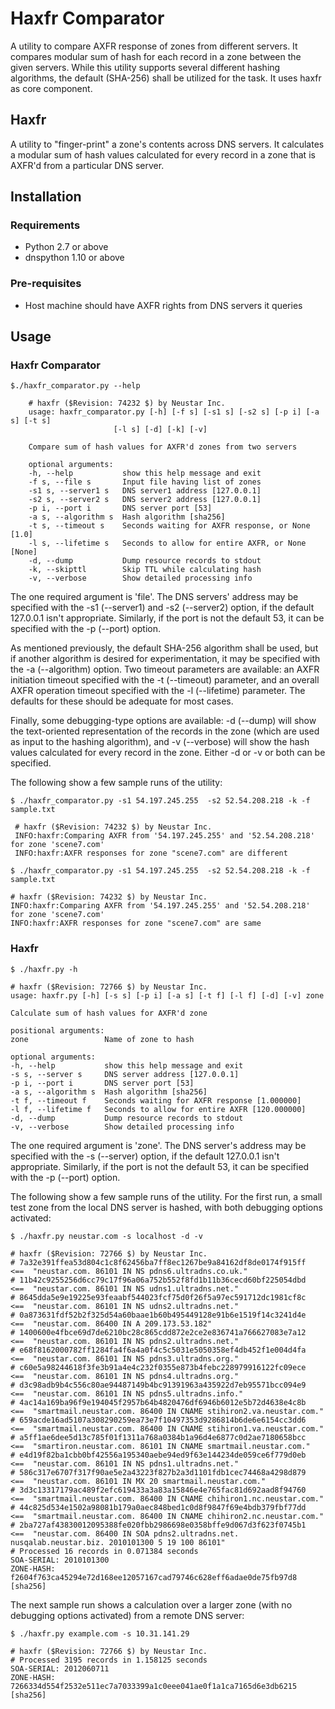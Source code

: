 # Haxfr Comparator

A utility to compare AXFR response of zones from different servers. It compares modular sum of hash for each record in a zone between the given servers. While this utility supports several different hashing algorithms, the default (SHA-256) shall be utilized for the task. It uses haxfr as core component.

## Haxfr

A utility to "finger-print" a zone's contents across DNS servers. It calculates a modular sum of hash values calculated for every record in a zone that is AXFR'd from a particular DNS server.

## Installation

### Requirements
* Python 2.7 or above
* dnspython 1.10 or above

### Pre-requisites
* Host machine should have AXFR rights from DNS servers it queries

## Usage

### Haxfr Comparator

`$./haxfr_comparator.py --help`
        
        # haxfr ($Revision: 74232 $) by Neustar Inc.
        usage: haxfr_comparator.py [-h] [-f s] [-s1 s] [-s2 s] [-p i] [-a s] [-t s]
                           [-l s] [-d] [-k] [-v]

        Compare sum of hash values for AXFR'd zones from two servers

        optional arguments:
        -h, --help           show this help message and exit
        -f s, --file s       Input file having list of zones
        -s1 s, --server1 s   DNS server1 address [127.0.0.1]
        -s2 s, --server2 s   DNS server2 address [127.0.0.1]
        -p i, --port i       DNS server port [53]
        -a s, --algorithm s  Hash algorithm [sha256]
        -t s, --timeout s    Seconds waiting for AXFR response, or None [1.0]
        -l s, --lifetime s   Seconds to allow for entire AXFR, or None [None]
        -d, --dump           Dump resource records to stdout
        -k, --skipttl        Skip TTL while calculating hash
        -v, --verbose        Show detailed processing info

The one required argument is 'file'.  The DNS servers' address may be specified with the -s1 (--server1) and -s2 (--server2) option, if the default 127.0.0.1 isn't appropriate.  Similarly, if the port is not the default 53, it can be specified with the -p (--port) option.

As mentioned previously, the default SHA-256 algorithm shall be used, but if another algorithm is desired for experimentation, it may be specified with the -a (--algorithm) option.  Two timeout parameters are available: an AXFR initiation timeout specified with the -t (--timeout) parameter, and an overall AXFR operation timeout specified with the -l (--lifetime) parameter.  The defaults for these should be adequate for most cases.

Finally, some debugging-type options are available: -d (--dump) will show the text-oriented representation of the records in the zone (which are used as input to the hashing algorithm), and -v (--verbose) will show the hash values calculated for every record in the zone.  Either -d or -v or both can be specified.

The following show a few sample runs of the utility:

  `$ ./haxfr_comparator.py -s1 54.197.245.255  -s2 52.54.208.218 -k -f sample.txt`
        
     # haxfr ($Revision: 74232 $) by Neustar Inc.
     INFO:haxfr:Comparing AXFR from '54.197.245.255' and '52.54.208.218' for zone 'scene7.com'
     INFO:haxfr:AXFR responses for zone "scene7.com" are different

  `$ ./haxfr_comparator.py -s1 54.197.245.255  -s2 52.54.208.218 -k -f sample.txt`
        
    # haxfr ($Revision: 74232 $) by Neustar Inc.
    INFO:haxfr:Comparing AXFR from '54.197.245.255' and '52.54.208.218' for zone 'scene7.com'
    INFO:haxfr:AXFR responses for zone "scene7.com" are same

### Haxfr

`$ ./haxfr.py -h`
         
    # haxfr ($Revision: 72766 $) by Neustar Inc.
    usage: haxfr.py [-h] [-s s] [-p i] [-a s] [-t f] [-l f] [-d] [-v] zone

    Calculate sum of hash values for AXFR'd zone

    positional arguments:
    zone                 Name of zone to hash

    optional arguments:
    -h, --help           show this help message and exit
    -s s, --server s     DNS server address [127.0.0.1]
    -p i, --port i       DNS server port [53]
    -a s, --algorithm s  Hash algorithm [sha256]
    -t f, --timeout f    Seconds waiting for AXFR response [1.000000]
    -l f, --lifetime f   Seconds to allow for entire AXFR [120.000000]
    -d, --dump           Dump resource records to stdout
    -v, --verbose        Show detailed processing info
    
The one required argument is 'zone'.  The DNS server's address may be specified with the -s (--server) option, if the default 127.0.0.1 isn't appropriate.  Similarly, if the port is not the default 53, it can be specified with the -p (--port) option.

The following show a few sample runs of the utility.  For the first run, a
small test zone from the local DNS server is hashed, with both debugging
options activated:

`$ ./haxfr.py neustar.com -s localhost -d -v`
      
    # haxfr ($Revision: 72766 $) by Neustar Inc.
    # 7a32e391ffea53d804c1c8f62456ba7ff8ec1267be9a84162df8de0174f915ff  <==  "neustar.com. 86101 IN NS pdns6.ultradns.co.uk."
    # 11b42c9255256d6cc79c17f96a06a752b552f8fd1b11b36cecd60bf225054dbd  <==  "neustar.com. 86101 IN NS udns1.ultradns.net."
    # 8645dda5e9e19225e93feaabf544023fcf75d0f26f5a97ec591712dc1981cf8c  <==  "neustar.com. 86101 IN NS udns2.ultradns.net."
    # 0a873631fdf52b2f325d54a60baae1b60b495449128e91b6e1519f14c3241d4e  <==  "neustar.com. 86400 IN A 209.173.53.182"
    # 1400600e4fbce69d7de6210bc28c865cdd872e2ce2e836741a766627083e7a12  <==  "neustar.com. 86101 IN NS pdns2.ultradns.net."
    # e68f8162000782ff1284fa4f6a4a0f4c5c5031e5050358ef4db452f1e004d4fa  <==  "neustar.com. 86101 IN NS pdns3.ultradns.org."
    # c60e5a98244618f3fe3b91a4e4c232f0355e873b4febc228979916122fc09ece  <==  "neustar.com. 86101 IN NS pdns4.ultradns.org."
    # d3c98adb9b4c556c80ae94487149b4bc91391963a435922d7eb95571bcc094e9  <==  "neustar.com. 86101 IN NS pdns5.ultradns.info."
    # 4ac14a169ba96f9e194045f2957b64b4820476df6946b6012e5b72d4638e4c8b  <==  "smartmail.neustar.com. 86400 IN CNAME stihiron2.va.neustar.com."
    # 659acde16ad5107a308290259ea73e7f10497353d9286814b6de6e6154cc3dd6  <==  "smartmail.neustar.com. 86400 IN CNAME stihiron1.va.neustar.com."
    # a5ff1ae6dee5d13c785f01f1311a768a0384b1a96d4e6877c0d2ae7180658bcc  <==  "smartiron.neustar.com. 86101 IN CNAME smartmail.neustar.com."
    # e4d19f82ba1cbb0bf42556a195340aebe94ed9f63e144234de059ce6f779d0eb  <==  "neustar.com. 86101 IN NS pdns1.ultradns.net."
    # 586c317e6707f317f90ae5e2a43223f827b2a3d1101fdb1cec74468a4298d879  <==  "neustar.com. 86101 IN MX 20 smartmail.neustar.com."
    # 3d3c13317179ac489f2efc619433a3a83a15846e4e765fac81d692aad8f94760  <==  "smartmail.neustar.com. 86400 IN CNAME chihiron1.nc.neustar.com."
    # 44c825d534e1502a98081b179a0aec848bed1c0d8f9847f69e4bdb379fbf77dd  <==  "smartmail.neustar.com. 86400 IN CNAME chihiron2.nc.neustar.com."
    # 2ba727af43830012095388fe020fbb2986698e0358bffe9d067d3f623f0745b1  <==  "neustar.com. 86400 IN SOA pdns2.ultradns.net. nusqalab.neustar.biz. 2010101300 5 19 100 86101"
    # Processed 16 records in 0.071384 seconds
    SOA-SERIAL: 2010101300
    ZONE-HASH: f2604f763ca45294e72d168ee12057167cad79746c628eff6adae0de75fb97d8 [sha256]

The next sample run shows a calculation over a larger zone (with no debugging
options activated) from a remote DNS server:

`$ ./haxfr.py example.com -s 10.31.141.29`
  
    # haxfr ($Revision: 72766 $) by Neustar Inc.
    # Processed 3195 records in 1.158125 seconds
    SOA-SERIAL: 2012060711
    ZONE-HASH: 7266334d554f2532e511ec7a7033399a1c0eee041ae0f1a1ca7165d6e3db6215 [sha256]
